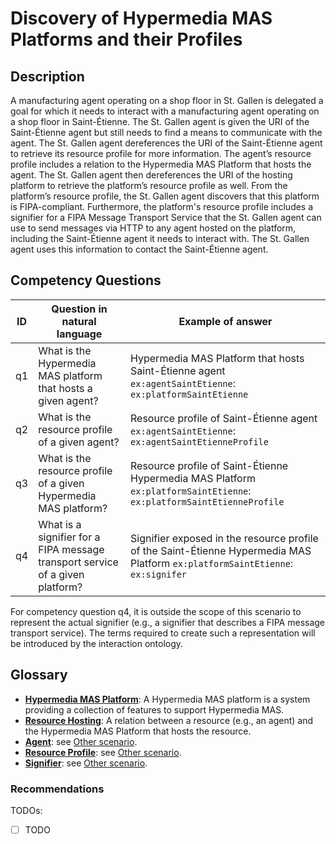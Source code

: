 # Discovery of Hypermedia MAS Platforms and their Profiles

## Description

A manufacturing agent operating on a shop floor in St. Gallen is delegated a goal for which it needs to interact with a manufacturing agent operating on a shop floor in Saint-Étienne. The St. Gallen agent is given the URI of the Saint-Étienne agent but still needs to find a means to communicate with the agent. The St. Gallen agent dereferences the URI of the Saint-Étienne agent to retrieve its resource profile for more information. The agent’s resource profile includes a relation to the Hypermedia MAS Platform that hosts the agent. The St. Gallen agent then dereferences the URI of the hosting platform to retrieve the platform’s resource profile as well. From the platform’s resource profile, the St. Gallen agent discovers that this platform is FIPA-compliant. Furthermore, the platform's resource profile includes a signifier for a FIPA Message Transport Service that the St. Gallen agent can use to send messages via HTTP to any agent hosted on the platform, including the Saint-Étienne agent it needs to interact with. The St. Gallen agent uses this information to contact the Saint-Étienne agent.

## Competency Questions

| ID | Question in natural language | Example of answer |
|---|---|---|
| q1 | What is the Hypermedia MAS platform that hosts a given agent? | Hypermedia MAS Platform that hosts Saint-Étienne agent `ex:agentSaintEtienne`: `ex:platformSaintEtienne` |
| q2 | What is the resource profile of a given agent? | Resource profile of Saint-Étienne agent `ex:agentSaintEtienne`: `ex:agentSaintEtienneProfile` |
| q3 | What is the resource profile of a given Hypermedia MAS platform? | Resource profile of Saint-Étienne Hypermedia MAS Platform `ex:platformSaintEtienne`: `ex:platformSaintEtienneProfile` |
| q4 | What is a signifier for a FIPA message transport service of a given platform? | Signifier exposed in the resource profile of the Saint-Étienne Hypermedia MAS Platform `ex:platformSaintEtienne`: `ex:signifer` |

For competency question q4, it is outside the scope of this scenario to represent the actual signifier (e.g., a signifier that describes a FIPA message transport service). The terms required to create such a representation will be introduced by the interaction ontology.

## Glossary

* [**Hypermedia MAS Platform**](https://purl.org/hmas/core#HypermediaMASPlatform): A Hypermedia MAS platform is a system providing a collection of features to support Hypermedia MAS.
* [**Resource Hosting**](https://purl.org/hmas/core#isHostedOn): A relation between a resource (e.g., an agent) and the Hypermedia MAS Platform that hosts the resource.
* [**Agent**](https://purl.org/hmas/core#Agent): see [Other scenario](../discover-core/README.md).
* [**Resource Profile**](https://purl.org/hmas/core#ResourceProfile): see [Other scenario](../discover-core/README.md).
* [**Signifier**](https://purl.org/hmas/core#Signifier): see [Other scenario](../discover-signifiers/README.md).

### Recommendations

TODOs:
- [ ] TODO